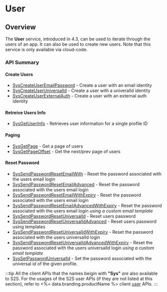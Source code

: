 # User
## Overview







The **User** service, introduced in 4.3, can be used to iterate through the users of an app. It can also be used to create new users. Note that this service is only available via cloud-code.



### API Summary

#### Create Users
* [SysCreateUserEmailPassword](/api/capi/user/syscreateuseremailpassword) - Create a user with an email identity
* [SysCreateUserUniversalId](/api/capi/user/syscreateuseruniversalid) - Create a user with a univeralId identity
* [SysCreateUserExternalAuth](/api/capi/user/syscreateuserexternalauth) - Create a user with an external auth identity 

#### Retreive Users Info
* [SysGetUserInfo](/api/capi/user/sysgetuserinfo) - Retrieves user information for a single profile ID

#### Paging
* [SysGetPage](/api/capi/user/sysgetpage) - Get a page of users 
* [SysGetPageOffset](/api/capi/user/sysgetpageoffset) - Get the next/prev page of users 

#### Reset Password
* [SysSendPasswordResetEmailWith](/api/capi/user/syssendpasswordresetemail) - Reset the password associated with the users email login
* [SysSendPasswordResetEmailAdvanced](/api/capi/user/syssendpasswordresetemailadvanced) - Reset the password associated with the users email login
* [SysSendPasswordResetEmailWithExpiry](/api/capi/user/syssendpasswordresetemailwithexpiry) - Reset the password associated with the users email login
* [SysSendPasswordResetEmailAdvancedWithExpiry](/api/capi/user/syssendpasswordresetemailadvancedwithexpiry) - Reset the password associated with the users email login _using a custom email template_
* [SysSendPasswordResetUniversalId](/api/capi/user/syssendpasswordresetuniversalid) - Reset users password
* [SysSendPasswordResetUniversalIdAdvanced](/api/capi/user/syssendpasswordresetuniversalidadvanced) - Reset users password using templates
* [SysSendPasswordResetUniversalIdWithExpiry](/api/capi/user/syssendpasswordresetuniversalidwithexpiry) - Reset the password associated with the users universalId login
* [SysSendPasswordResetUniversalIdAdvancedWithExpiry](/api/capi/user/syssendpasswordresetuniversalidadvancedwithexpiry) - Reset the password associated with the users universalId login _using a custom email template_
* [SysSetPasswordUniversalId](/api/capi/user/syssetpassworduniversalid) - Set the password associated with the universal id of the given profile.

:::tip
All the client APIs that the names beigin with <strong>"Sys"</strong> <em>are</em> also available to S2S. 
For the usages of the S2S user APIs (if they are not listed at this section),
refer to <%= data.branding.productName %> client [user](/api/capi/user) APIs.
:::

<DocCardList />